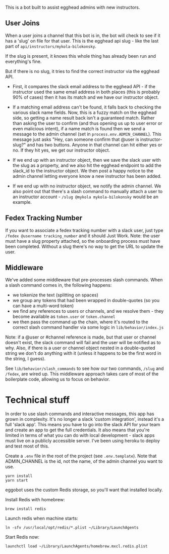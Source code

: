 This is a bot built to assist egghead admins with new instructors.

## User Joins
When a user joins a channel that this bot is in, the bot will check to see if it has a 'slug' on file for that user. This is the egghead api slug - like the last part of `api/instructors/mykola-bilokonsky`.

If the slug is present, it knows this whole thing has already been run and everything's fine.

But if there is no slug, it tries to find the correct instructor via the egghead API. 

  * First, it compares the slack email address to the egghead API - if the instructor used the same email address in both places (this is probably 90% of cases) then it has its match and we have our instructor object.

  * If a matching email address can't be found, it falls back to checking the various slack name fields. Now, this is a fuzzy match on the egghead side, so getting a name result back isn't a guaranteed match. Rather than asking the user to confirm (and thus opening us up to user error or even malicious intent), if a name match is found then we send a message to the admin channel (set in `process.env.ADMIN_CHANNEL`). This message just asks "Hey, can someone confirm that @user is instructor-slug?" and has two buttons. Anyone in that channel can hit either yes or no. If they hit yes, we get our instructor object.

  * If we end up with an instructor object, then we save the slack user with the slug as a property, and we also hit the egghead endpoint to add the slack_id to the instructor object. We then post a happy notice to the admin channel letting everyone know a new instructor has been added.

  * If we end up with no instructor object, we notify the admin channel. We also point out that there's a slash command to manually attach a user to an instructor account - `/slug @mykola mykola-bilokonsky` would be an example. 

## Fedex Tracking Number
If you want to associate a fedex tracking number with a slack user, just type `/fedex @username tracking_number` and it should Just Work. Note: the user must have a slug property attached, so the onboarding process must have been completed. Without a slug there's no way to get the URL to update the user. 

## Middleware
We've added some middleware that pre-processes slash commands. When a slash command comes in, the following happens:
  * we tokenize the text (splitting on spaces)
  * we group any tokens that had been wrapped in double-quotes (so you can have a multi-word token)
  * we find any references to users or channels, and we resolve them - they become available as `token.user` or `token.channel`
  * we then pass the command up the chain, where it's routed to the correct slash command handler via some logic in `lib/behavior/index.js`

Note: if a @user or #channel reference is made, but that user or channel doesn't exist, the slack command will fail and the user will be notified as to why. Also, if there is a user or channel object nested in a double-quoted string we don't do anything with it (unless it happens to be the first word in the string, I guess).

See `lib/behavior/slash_commands` to see how our two commands, `/slug` and `/fedex`, are wired up. This middleware approach takes care of most of the boilerplate code, allowing us to focus on behavior.

# Technical stuff

In order to use slash commands and interactive messages, this app has grown in complexity. It's no longer a slack 'custom integration', instead it's a full 'slack app'. This means you have to go into the slack API for your team and create an app to get the full credentials. It also means that you're limited in terms of what you can do with local development - slack apps must live on a publicly accessible server. I've been using heroku to deploy and test most of this.

Create a `.env` file in the root of the project (see `.env.template`). Note that ADMIN_CHANNEL is the id, not the name, of the admin channel you want to use.

```
yarn install
yarn start
```

eggobot uses the custom Redis storage, so you'll want that installed locally. 

Install Redis with homebrew:
```
brew install redis
```

Launch redis when machine starts:
```
ln -sfv /usr/local/opt/redis/*.plist ~/Library/LaunchAgents
```

Start Redis now:
```
launchctl load ~/Library/LaunchAgents/homebrew.mxcl.redis.plist
```

